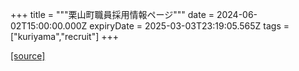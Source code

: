 +++
title = """栗山町職員採用情報ページ"""
date = 2024-06-02T15:00:00.000Z
expiryDate = 2025-03-03T23:19:05.565Z
tags = ["kuriyama","recruit"]
+++


[[source]](https://www.town.kuriyama.hokkaido.jp/site/saiyou/)

